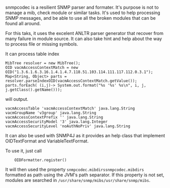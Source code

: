 snmpcodec is a resilient SNMP parser and formater. It's purpose is not to manage a mib, check module or similar tasks. It's used to help processing SNMP messages, and be able to use all the broken modules that can be found all around.

For this taks, it uses the excelent ANLTR parser generator that recover from many failure in module source. It can also take hint and help about the way to process file or missing symbols.

It can process table index

    MibTree resolver = new MibTree();
    OID vacmAccessContextMatch = new OID("1.3.6.1.6.3.16.1.4.1.4.7.118.51.103.114.111.117.112.0.3.1");
    Map<String, Object> parts = resolver.parseIndexOID(vacmAccessContextMatch.getValue());
    parts.forEach( (i,j)-> System.out.format("%s '%s' %s\n", i, j, j.getClass().getName()));

will output.

    vacmAccessTable 'vacmAccessContextMatch' java.lang.String
    vacmGroupName 'v3group' java.lang.String
    vacmAccessContextPrefix '' java.lang.String
    vacmAccessSecurityModel '3' java.lang.Integer
    vacmAccessSecurityLevel 'noAuthNoPriv' java.lang.String


It can also be used with SNMP4J as it provides an help class that implement OIDTextFormat and VariableTextFormat.

To use it, just call

        OIDFormatter.register()

It will then used the property `snmpcodec.mibdirssnmpcodec.mibdirs` formatted as path using the JVM's path separator. If this property is not set, modules
are searched in `/usr/share/snmp/mibs/usr/share/snmp/mibs`.